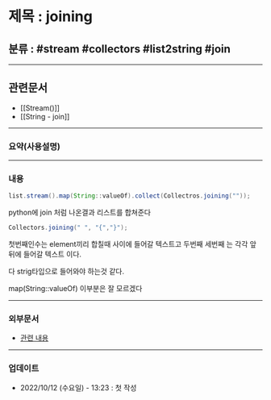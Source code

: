 # 제목 : joining

## 분류 : #stream #collectors #list2string #join

---
## 관련문서
- [[Stream()]]
- [[String - join]]

----
### 요약(사용설명)

---
### 내용
```Java
list.stream().map(String::valueOf).collect(Collectros.joining(""));
```

python에 join 처럼 나온결과 리스트를 합쳐준다
```Java
Collectors.joining(" ", "{","}");
```
첫번째인수는 element끼리 합칠때 사이에 들어갈 텍스트고
두번째 세번째 는 각각 앞 뒤에 들어갈 텍스트 이다.

다 strig타입으로 들어와야 하는것 같다.


map(String::valueOf)
이부분은 잘 모르겠다

----
### 외부문서
- [관련 내용](https://bactoria.tistory.com/74)

----
### 업데이트
-  2022/10/12 (수요일) - 13:23 : 첫 작성
